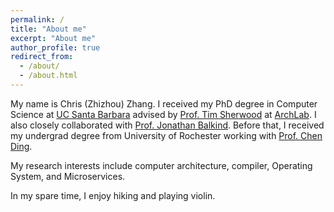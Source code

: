 ```yaml
---
permalink: /
title: "About me"
excerpt: "About me"
author_profile: true
redirect_from: 
  - /about/
  - /about.html
---
```


My name is Chris (Zhizhou) Zhang. I received my PhD degree in Computer Science at [UC Santa Barbara](https://www.cs.ucsb.edu/) advised by [Prof. Tim Sherwood](https://www.arch.cs.ucsb.edu/prof-sherwood) at [ArchLab](https://www.arch.cs.ucsb.edu/). I also closely collaborated with [Prof. Jonathan Balkind](https://jbalkind.github.io/). Before that, I received my undergrad degree from University of Rochester working with [Prof. Chen Ding](https://www.cs.rochester.edu/~cding/).

My research interests include computer architecture, compiler, Operating System, and Microservices.

In my spare time, I enjoy hiking and playing violin.
